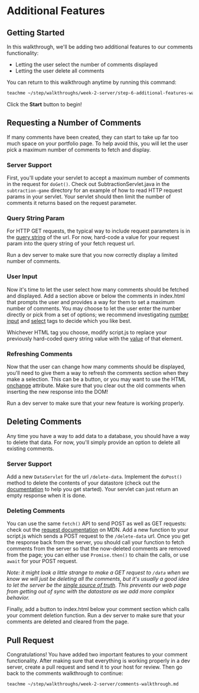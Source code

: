 # Additional Features

## Getting Started

In this walkthrough, we'll be adding two additional features to
our comments functionality:

-   Letting the user select the number of comments displayed
-   Letting the user delete all comments

You can return to this walkthrough anytime by running this command:

```bash
teachme ~/step/walkthroughs/week-2-server/step-6-additional-features-walkthrough.md
```

Click the **Start** button to begin!

## Requesting a Number of Comments

If many comments have been created, they can start to take up far too much space
on your portfolio page. To help avoid this, you will let the user pick a
maximum number of comments to fetch and display.

### Server Support

First, you'll update your servlet to accept a maximum number of comments
in the request for `doGet()`. Check out SubtractionServlet.java in the
`subtraction-game` directory for an example of how to read HTTP request
params in your servlet. Your servlet should then limit the number of comments
it returns based on the request parameter.

### Query String Param

For HTTP GET requests, the typical way to include request parameters
is in the [query string](https://en.wikipedia.org/wiki/Query_string)
of the url. For now, hard-code a value for your request param into
the query string of your fetch request url.

Run a dev server to make sure that you now correctly display a limited
number of comments.

### User Input

Now it's time to let the user select how many comments should be fetched
and displayed. Add a section above or below the comments in index.html
that prompts the user and provides a way for them to set a maximum number
of comments. You may choose to let the user enter the number directly or
pick from a set of options; we recommend investigating
[number input](https://www.w3schools.com/tags/att_input_type_number.asp)
and [select](https://www.w3schools.com/tags/tag_select.asp) tags to
decide which you like best.

Whichever HTML tag you choose, modify script.js to replace your previously
hard-coded query string value with the
[value](https://www.w3schools.com/tags/att_value.asp) of that element.

### Refreshing Comments

Now that the user can change how many comments should be displayed, you'll
need to give them a way to refresh the comments section when they make
a selection. This can be a button, or you may want to use the HTML
[onchange](https://www.w3schools.com/tags/att_onchange.asp) attribute.
Make sure that you clear out the old comments when inserting the
new response into the DOM!

Run a dev server to make sure that your new feature is working properly.

## Deleting Comments

Any time you have a way to add data to a database, you should have a way
to delete that data. For now, you'll simply provide an option to delete
all existing comments.

### Server Support

Add a new `DataServlet` for the url `/delete-data`. Implement the
`doPost()` method to delete the contents of your datastore (check out the
[documentation](https://cloud.google.com/appengine/docs/standard/java/datastore/creating-entities#Deleting_entities)
to help you get started). Your servlet can just return an empty response
when it is done.

### Deleting Comments

You can use the same `fetch()` API to send POST as well as GET requests:
check out the
[request documentation](https://developer.mozilla.org/en-US/docs/Web/API/Request)
on MDN. Add a new function to your script.js which sends a POST request to
the `/delete-data` url. Once you get the response back from the server, you
should call your function to fetch comments from the server so that the
now-deleted comments are removed from the page; you can either use
`Promise.then()` to chain the calls, or use `await` for your POST request.

*Note: it might look a little strange to make a GET request to `/data`
when we know we will just be deleting all the comments, but it's usually
a good idea to let the server be the
[single source of truth](https://en.wikipedia.org/wiki/Single_source_of_truth).
This prevents our web page from getting out of sync with the datastore
as we add more complex behavior.*

Finally, add a button to index.html below your comment section which calls
your comment deletion function. Run a dev server to make sure that
your comments are deleted and cleared from the page.

## Pull Request

Congratulations! You have added two important features to your comment
functionality. After making sure that everything is working properly in
a dev server, create a pull request and send it to your host for
review. Then go back to the comments walkthrough to continue:

```bash
teachme ~/step/walkthroughs/week-2-server/comments-walkthrough.md
```  

